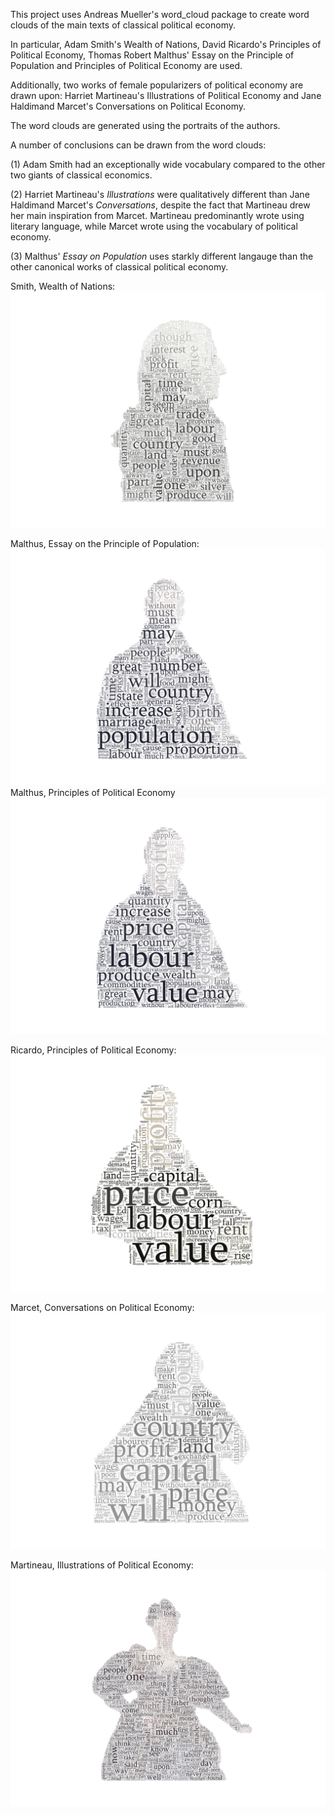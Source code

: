 This project uses Andreas Mueller's word_cloud package to create word clouds of the main texts of classical political economy.

In particular, Adam Smith's Wealth of Nations, David Ricardo's Principles of Political Economy, Thomas Robert Malthus' Essay on the Principle of Population and Principles of Political Economy are used.

Additionally, two works of female popularizers of political economy are drawn upon: Harriet Martineau's Illustrations of Political Economy and Jane Haldimand Marcet's Conversations on Political Economy.

The word clouds are generated using the portraits of the authors.

A number of conclusions can be drawn from the word clouds:

(1) Adam Smith had an exceptionally wide vocabulary compared to the other two giants of classical economics.

(2) Harriet Martineau's _Illustrations_ were qualitatively different than Jane Haldimand Marcet's _Conversations_, despite the fact that Martineau drew her main inspiration from Marcet. Martineau predominantly wrote using literary language, while Marcet wrote using the vocabulary of political economy.

(3) Malthus' _Essay on Population_ uses starkly different langauge than the other canonical works of classical political economy.

Smith, Wealth of Nations:
![alt_text](https://raw.githubusercontent.com/chrissimmerman/Political-Economy-Word-Clouds/main/smithCloud.png?raw=true)

Malthus, Essay on the Principle of Population:
![alt text](https://raw.githubusercontent.com/chrissimmerman/Political-Economy-Word-Clouds/main/malthusCloud.png?raw=true)
Malthus, Principles of Political Economy
![alt text](https://raw.githubusercontent.com/chrissimmerman/Political-Economy-Word-Clouds/main/malthusCloud2.png?raw=true)

Ricardo, Principles of Political Economy:
![alt_text](https://raw.githubusercontent.com/chrissimmerman/Political-Economy-Word-Clouds/main/ricardoCloud.png?raw=true)

Marcet, Conversations on Political Economy:
![alt_text](https://github.com/chrissimmerman/Political-Economy-Word-Clouds/blob/main/marcetCloud.png?raw=true)

Martineau, Illustrations of Political Economy:
![alt_text](https://github.com/chrissimmerman/Political-Economy-Word-Clouds/blob/main/martineauCloud.png?raw=true)

